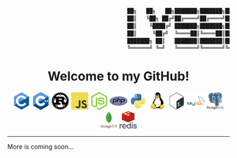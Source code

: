 ```bash
                                      ██╗   ██╗   ██╗███████╗███████╗███████╗ ██████╗
                                      ██║   ╚██╗ ██╔╝██╔════╝██╔════╝██╔════╝██╔════╝
                                      ██║    ╚████╔╝ ███████╗███████╗█████╗  ██║     
                                      ██║     ╚██╔╝  ╚════██║╚════██║██╔══╝  ██║     
                                      ███████╗ ██║   ███████║███████║███████╗╚██████╗
                                      ╚══════╝ ╚═╝   ╚══════╝╚══════╝╚══════╝ ╚═════╝
```
<h1 align="center">Welcome to my GitHub!</h1>
<div align="center">
<img src="https://github.com/devicons/devicon/blob/master/icons/c/c-original.svg" alt="C" width="40" height="40"/>
<img src="https://github.com/devicons/devicon/blob/master/icons/cplusplus/cplusplus-original.svg" alt="C++" width="40" height="40"/>
<img src="https://github.com/devicons/devicon/blob/master/icons/rust/rust-plain.svg" alt="Rust" width="40" height="40"/>
<img src="https://github.com/devicons/devicon/blob/master/icons/javascript/javascript-original.svg" alt="JavaScript" width="40" height="40"/>
<img src="https://github.com/devicons/devicon/blob/master/icons/nodejs/nodejs-original.svg" alt="NodeJS" width="40" height="40"/>
<img src="https://github.com/devicons/devicon/blob/master/icons/php/php-original.svg" alt="PHP" width="40" height="40"/>
<img src="https://github.com/devicons/devicon/blob/master/icons/python/python-original.svg" alt="Python" width="40" height="40"/>
<img src="https://github.com/devicons/devicon/blob/master/icons/linux/linux-original.svg" alt="Linux" width="40" height="40"/>
<img src="https://github.com/devicons/devicon/blob/master/icons/bash/bash-original.svg" alt="Bash" width="40" height="40"/>
<img src="https://github.com/devicons/devicon/blob/master/icons/mysql/mysql-original-wordmark.svg" alt="MySQL" width="40" height="40"/>
<img src="https://github.com/devicons/devicon/blob/master/icons/postgresql/postgresql-original-wordmark.svg" alt="PostgreSQL" width="40" height="40"/>
<img src="https://github.com/devicons/devicon/blob/master/icons/mongodb/mongodb-original-wordmark.svg" alt="MongoDB" width="40" height="40"/>
<img src="https://github.com/devicons/devicon/blob/master/icons/redis/redis-original-wordmark.svg" alt="Redis" width="40" height="40"/>
</div>
<hr>
<p align="center;">More is coming soon...</p>
